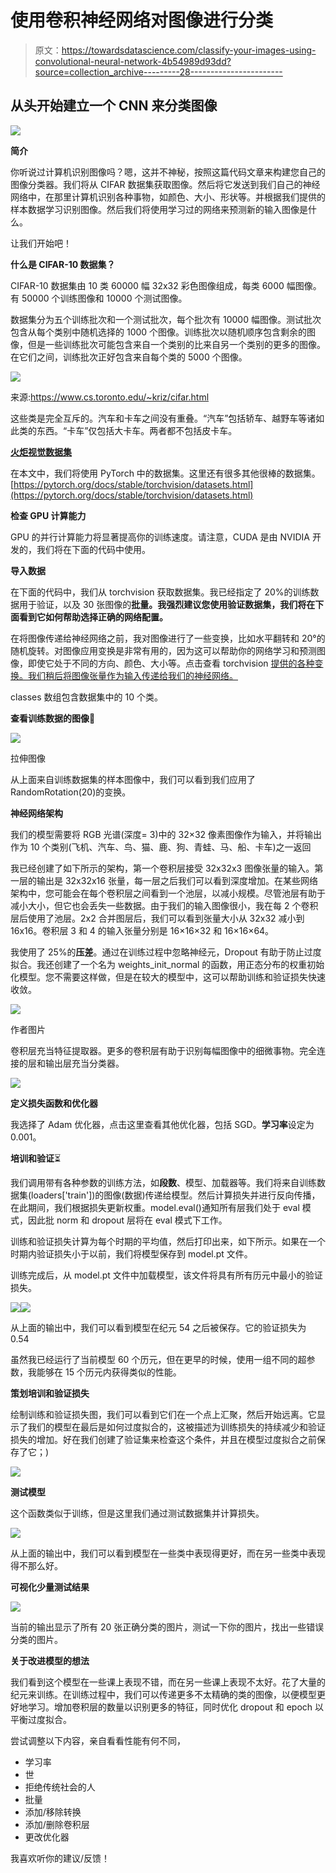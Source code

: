 # 使用卷积神经网络对图像进行分类

> 原文：<https://towardsdatascience.com/classify-your-images-using-convolutional-neural-network-4b54989d93dd?source=collection_archive---------28----------------------->

## 从头开始建立一个 CNN 来分类图像

![](img/d5c9ce33645498099d740866f9f47372.png)

**简介**

你听说过计算机识别图像吗？嗯，这并不神秘，按照这篇代码文章来构建您自己的图像分类器。我们将从 CIFAR 数据集获取图像。然后将它发送到我们自己的神经网络中，在那里计算机识别各种事物，如颜色、大小、形状等。并根据我们提供的样本数据学习识别图像。然后我们将使用学习过的网络来预测新的输入图像是什么。

让我们开始吧！

**什么是 CIFAR-10 数据集？**

CIFAR-10 数据集由 10 类 60000 幅 32x32 彩色图像组成，每类 6000 幅图像。有 50000 个训练图像和 10000 个测试图像。

数据集分为五个训练批次和一个测试批次，每个批次有 10000 幅图像。测试批次包含从每个类别中随机选择的 1000 个图像。训练批次以随机顺序包含剩余的图像，但是一些训练批次可能包含来自一个类别的比来自另一个类别的更多的图像。在它们之间，训练批次正好包含来自每个类的 5000 个图像。

![](img/ea3023e11726c3136ec39cd9f8047742.png)

来源:https://www.cs.toronto.edu/~kriz/cifar.html

这些类是完全互斥的。汽车和卡车之间没有重叠。“汽车”包括轿车、越野车等诸如此类的东西。“卡车”仅包括大卡车。两者都不包括皮卡车。

[**火炬视觉数据集**](https://pytorch.org/docs/stable/torchvision/datasets.html)

在本文中，我们将使用 PyTorch 中的数据集。这里还有很多其他很棒的数据集。[https://pytorch.org/docs/stable/torchvision/datasets.html](https://pytorch.org/docs/stable/torchvision/datasets.html)

**检查 GPU 计算能力**

GPU 的并行计算能力将显著提高你的训练速度。请注意，CUDA 是由 NVIDIA 开发的，我们将在下面的代码中使用。

**导入数据**

在下面的代码中，我们从 torchvision 获取数据集。我已经指定了 20%的训练数据用于验证，以及 30 张图像的**批量。我强烈建议您使用验证数据集，我们将在下面看到它如何帮助选择正确的网络配置。**

在将图像传递给神经网络之前，我对图像进行了一些变换，比如水平翻转和 20°的随机旋转。对图像应用变换是非常有用的，因为这可以帮助你的网络学习和预测图像，即使它处于不同的方向、颜色、大小等。点击查看 torchvision [提供的各种变换。我们稍后将图像张量作为输入传递给我们的神经网络。](https://pytorch.org/docs/stable/torchvision/transforms.html)

classes 数组包含数据集中的 10 个类。

**查看训练数据的图像**🔎

![](img/62348000bc33cfea672461007ec259f3.png)

拉伸图像

从上面来自训练数据集的样本图像中，我们可以看到我们应用了 RandomRotation(20)的变换。

**神经网络架构**

我们的模型需要将 RGB 光谱(深度= 3)中的 32×32 像素图像作为输入，并将输出作为 10 个类别(飞机、汽车、鸟、猫、鹿、狗、青蛙、马、船、卡车)之一返回

我已经创建了如下所示的架构，第一个卷积层接受 32x32x3 图像张量的输入。第一层的输出是 32x32x16 张量，每一层之后我们可以看到深度增加。在某些网络架构中，您可能会在每个卷积层之间看到一个池层，以减小规模。尽管池层有助于减小大小，但它也会丢失一些数据。由于我们的输入图像很小，我在每 2 个卷积层后使用了池层。2x2 合并图层后，我们可以看到张量大小从 32x32 减小到 16x16。卷积层 3 和 4 的输入张量分别是 16×16×32 和 16×16×64。

我使用了 25%的**压差**。通过在训练过程中忽略神经元，Dropout 有助于防止过度拟合。我还创建了一个名为 weights_init_normal 的函数，用正态分布的权重初始化模型。您不需要这样做，但是在较大的模型中，这可以帮助训练和验证损失快速收敛。

![](img/cb8e2058501435078fb5cc2ad31c6c09.png)

作者图片

卷积层充当特征提取器。更多的卷积层有助于识别每幅图像中的细微事物。完全连接的层和输出层充当分类器。

![](img/a211c8de06b8984d58f026b132cabd23.png)

**定义损失函数和优化器**

我选择了 Adam 优化器，点击这里查看其他优化器，包括 SGD。**学习率**设定为 0.001。

**培训和验证**⏳

我们调用带有各种参数的训练方法，如**段数**、模型、加载器等。我们将来自训练数据集(loaders['train'])的图像(数据)传递给模型。然后计算损失并进行反向传播，在此期间，我们根据损失更新权重。model.eval()通知所有层我们处于 eval 模式，因此批 norm 和 dropout 层将在 eval 模式下工作。

训练和验证损失计算为每个时期的平均值，然后打印出来，如下所示。如果在一个时期内验证损失小于以前，我们将模型保存到 model.pt 文件。

训练完成后，从 model.pt 文件中加载模型，该文件将具有所有历元中最小的验证损失。

![](img/552cafc03faadf976afd100173da12d7.png)![](img/05aee77522f8e011be9f1f8f3564122e.png)

从上面的输出中，我们可以看到模型在纪元 54 之后被保存。它的验证损失为 0.54

虽然我已经运行了当前模型 60 个历元，但在更早的时候，使用一组不同的超参数，我能够在 15 个历元内获得类似的性能。

**策划培训和验证损失**

绘制训练和验证损失图，我们可以看到它们在一个点上汇聚，然后开始远离。它显示了我们的模型在最后是如何过度拟合的，这被描述为训练损失的持续减少和验证损失的增加。好在我们创建了验证集来检查这个条件，并且在模型过度拟合之前保存了它；)

![](img/06e64f1cf0087cd192737e3a3f58238e.png)

**测试模型**

这个函数类似于训练，但是这里我们通过测试数据集并计算损失。

![](img/b0032def5774b355c78907ed2488c60a.png)

从上面的输出中，我们可以看到模型在一些类中表现得更好，而在另一些类中表现得不那么好。

**可视化少量测试结果**

![](img/59f0965189b3dc98a85516b08e30ce0b.png)

当前的输出显示了所有 20 张正确分类的图片，测试一下你的图片，找出一些错误分类的图片。

**关于改进模型的想法**

我们看到这个模型在一些课上表现不错，而在另一些课上表现不太好。花了大量的纪元来训练。在训练过程中，我们可以传递更多不太精确的类的图像，以便模型更好地学习。增加卷积层的数量以识别更多的特征，同时优化 dropout 和 epoch 以平衡过度拟合。

尝试调整以下内容，亲自看看性能有何不同，

*   学习率
*   世
*   拒绝传统社会的人
*   批量
*   添加/移除转换
*   添加/删除卷积层
*   更改优化器

我喜欢听你的建议/反馈！